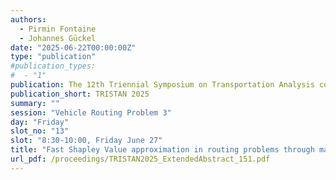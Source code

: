 ```yaml
---
authors:
  - Pirmin Fontaine
  - Johannes Gückel
date: "2025-06-22T00:00:00Z"
type: "publication"
#publication_types:
#  - "1"
publication: The 12th Triennial Symposium on Transportation Analysis conference
publication_short: TRISTAN 2025
summary: ""
session: "Vehicle Routing Problem 3"
day: "Friday"
slot_no: "13"
slot: "8:30-10:00, Friday June 27"
title: "Fast Shapley Value approximation in routing problems through machine learning models"
url_pdf: /proceedings/TRISTAN2025_ExtendedAbstract_151.pdf
---
```

